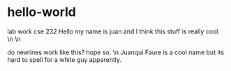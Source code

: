 # hello-world
lab work cse 232
Hello my name is juan and I think this stuff is really cool. \n \n

do newlines work like this? hope so. \n
Juanqui Faure is a cool name but its hard to spell for a white guy apparently.
